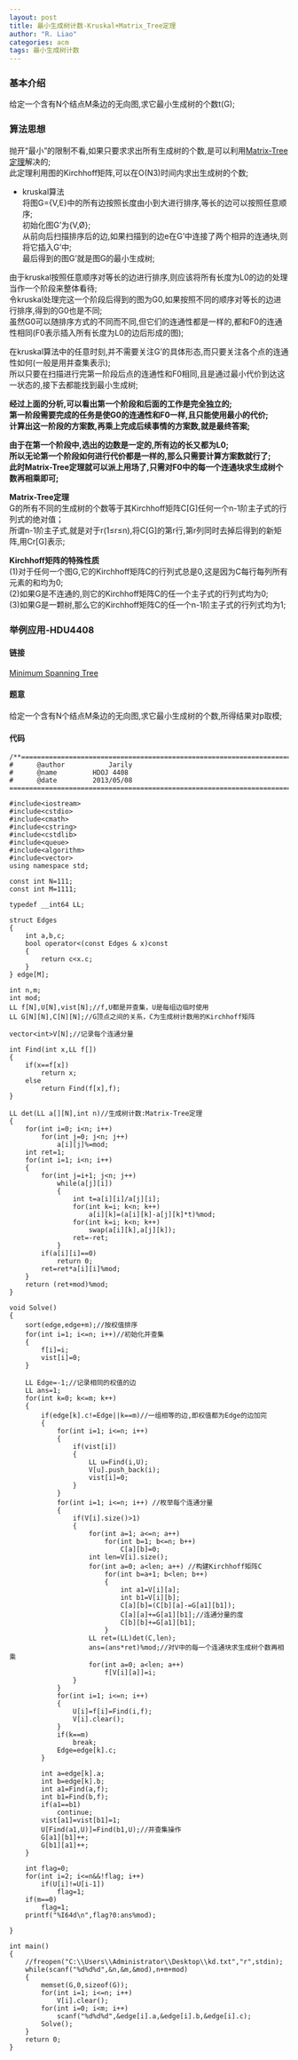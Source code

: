 ```yaml
---
layout: post
title: 最小生成树计数-Kruskal+Matrix_Tree定理
author: "R. Liao" 
categories: acm
tags: 最小生成树计数
---
```


### 基本介绍     
给定一个含有N个结点M条边的无向图,求它最小生成树的个数t(G);

### 算法思想     
抛开“最小”的限制不看,如果只要求求出所有生成树的个数,是可以利用[Matrix-Tree定理](http://jarily.com/matrix-tree/)解决的;  
此定理利用图的Kirchhoff矩阵,可以在O(N3)时间内求出生成树的个数;  

* kruskal算法  
将图G={V,E}中的所有边按照长度由小到大进行排序,等长的边可以按照任意顺序;　　  
初始化图G’为{V,Ø};  
从前向后扫描排序后的边,如果扫描到的边e在G’中连接了两个相异的连通块,则将它插入G’中;　　  
最后得到的图G’就是图G的最小生成树;

由于kruskal按照任意顺序对等长的边进行排序,则应该将所有长度为L0的边的处理当作一个阶段来整体看待;　　   
令kruskal处理完这一个阶段后得到的图为G0,如果按照不同的顺序对等长的边进行排序,得到的G0也是不同;　　  
虽然G0可以随排序方式的不同而不同,但它们的连通性都是一样的,都和F0的连通性相同(F0表示插入所有长度为L0的边后形成的图);　　　　

在kruskal算法中的任意时刻,并不需要关注G’的具体形态,而只要关注各个点的连通性如何(一般是用并查集表示);　　  
所以只要在扫描进行完第一阶段后点的连通性和F0相同,且是通过最小代价到达这一状态的,接下去都能找到最小生成树;

**经过上面的分析,可以看出第一个阶段和后面的工作是完全独立的;　　  
第一阶段需要完成的任务是使G0的连通性和F0一样,且只能使用最小的代价;　　   
计算出这一阶段的方案数,再乘上完成后续事情的方案数,就是最终答案;**  

**由于在第一个阶段中,选出的边数是一定的,所有边的长又都为L0;　　  
所以无论第一个阶段如何进行代价都是一样的,那么只需要计算方案数就行了;　　  
此时Matrix-Tree定理就可以派上用场了,只需对F0中的每一个连通块求生成树个数再相乘即可;**

**Matrix-Tree定理**   
G的所有不同的生成树的个数等于其Kirchhoff矩阵C[G]任何一个n-1阶主子式的行列式的绝对值；  
所谓n-1阶主子式,就是对于r(1≤r≤n),将C[G]的第r行,第r列同时去掉后得到的新矩阵,用Cr[G]表示;

**Kirchhoff矩阵的特殊性质**  
(1)对于任何一个图G,它的Kirchhoff矩阵C的行列式总是0,这是因为C每行每列所有元素的和均为0;  
(2)如果G是不连通的,则它的Kirchhoff矩阵C的任一个主子式的行列式均为0;  
(3)如果G是一颗树,那么它的Kirchhoff矩阵C的任一个n-1阶主子式的行列式均为1;

### 举例应用-HDU4408 

#### 链接  
[Minimum Spanning Tree](http://acm.hdu.edu.cn/showproblem.php?pid=4408)

#### 题意         
给定一个含有N个结点M条边的无向图,求它最小生成树的个数,所得结果对p取模;

#### 代码  

```
/**============================================================================
#	   @author	         Jarily
#	   @name		 HDOJ 4408
#	   @date		 2013/05/08
============================================================================**/

#include<iostream>
#include<cstdio>
#include<cmath>
#include<cstring>
#include<cstdlib>
#include<queue>
#include<algorithm>
#include<vector>
using namespace std;

const int N=111;
const int M=1111;

typedef __int64 LL;

struct Edges
{
    int a,b,c;
    bool operator<(const Edges & x)const
    {
        return c<x.c;
    }
} edge[M];

int n,m;
int mod;
LL f[N],U[N],vist[N];//f,U都是并查集，U是每组边临时使用
LL G[N][N],C[N][N];//G顶点之间的关系，C为生成树计数用的Kirchhoff矩阵

vector<int>V[N];//记录每个连通分量

int Find(int x,LL f[])
{
    if(x==f[x])
        return x;
    else
        return Find(f[x],f);
}

LL det(LL a[][N],int n)//生成树计数:Matrix-Tree定理
{
    for(int i=0; i<n; i++)
        for(int j=0; j<n; j++)
            a[i][j]%=mod;
    int ret=1;
    for(int i=1; i<n; i++)
    {
        for(int j=i+1; j<n; j++)
            while(a[j][i])
            {
                int t=a[i][i]/a[j][i];
                for(int k=i; k<n; k++)
                    a[i][k]=(a[i][k]-a[j][k]*t)%mod;
                for(int k=i; k<n; k++)
                    swap(a[i][k],a[j][k]);
                ret=-ret;
            }
        if(a[i][i]==0)
            return 0;
        ret=ret*a[i][i]%mod;
    }
    return (ret+mod)%mod;
}

void Solve()
{
    sort(edge,edge+m);//按权值排序
    for(int i=1; i<=n; i++)//初始化并查集
    {
        f[i]=i;
        vist[i]=0;
    }

    LL Edge=-1;//记录相同的权值的边
    LL ans=1;
    for(int k=0; k<=m; k++)
    {
        if(edge[k].c!=Edge||k==m)//一组相等的边,即权值都为Edge的边加完
        {
            for(int i=1; i<=n; i++)
            {
                if(vist[i])
                {
                    LL u=Find(i,U);
                    V[u].push_back(i);
                    vist[i]=0;
                }
            }
            for(int i=1; i<=n; i++) //枚举每个连通分量
            {
                if(V[i].size()>1)
                {
                    for(int a=1; a<=n; a++)
                        for(int b=1; b<=n; b++)
                            C[a][b]=0;
                    int len=V[i].size();
                    for(int a=0; a<len; a++) //构建Kirchhoff矩阵C
                        for(int b=a+1; b<len; b++)
                        {
                            int a1=V[i][a];
                            int b1=V[i][b];
                            C[a][b]=(C[b][a]-=G[a1][b1]);
                            C[a][a]+=G[a1][b1];//连通分量的度
                            C[b][b]+=G[a1][b1];
                        }
                    LL ret=(LL)det(C,len);
                    ans=(ans*ret)%mod;//对V中的每一个连通块求生成树个数再相乘
                    for(int a=0; a<len; a++)
                        f[V[i][a]]=i;
                }
            }
            for(int i=1; i<=n; i++)
            {
                U[i]=f[i]=Find(i,f);
                V[i].clear();
            }
            if(k==m)
                break;
            Edge=edge[k].c;
        }

        int a=edge[k].a;
        int b=edge[k].b;
        int a1=Find(a,f);
        int b1=Find(b,f);
        if(a1==b1)
            continue;
        vist[a1]=vist[b1]=1;
        U[Find(a1,U)]=Find(b1,U);//并查集操作
        G[a1][b1]++;
        G[b1][a1]++;
    }

    int flag=0;
    for(int i=2; i<=n&&!flag; i++)
        if(U[i]!=U[i-1])
            flag=1;
    if(m==0)
        flag=1;
    printf("%I64d\n",flag?0:ans%mod);

}

int main()
{
    //freopen("C:\\Users\\Administrator\\Desktop\\kd.txt","r",stdin);
    while(scanf("%d%d%d",&n,&m,&mod),n+m+mod)
    {
        memset(G,0,sizeof(G));
        for(int i=1; i<=n; i++)
            V[i].clear();
        for(int i=0; i<m; i++)
            scanf("%d%d%d",&edge[i].a,&edge[i].b,&edge[i].c);
        Solve();
    }
    return 0;
}

```